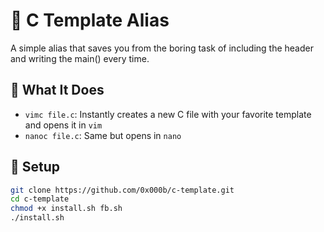 # 🧠 C Template Alias

A simple alias that saves you from the boring task of including the header and writing the main()  every time.

## 🔧 What It Does

- `vimc file.c`: Instantly creates a new C file with your favorite template and opens it in `vim`
- `nanoc file.c`: Same but opens in `nano`

## 🚀 Setup

```bash
git clone https://github.com/0x000b/c-template.git
cd c-template
chmod +x install.sh fb.sh
./install.sh

